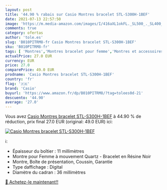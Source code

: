 ```yaml
---
layout: post
title: '44.90 % rabais sur Casio Montres bracelet STL-S300H-1BEF'
date: 2021-07-13 22:57:50
image: 'https://m.media-amazon.com/images/I/416aXL1okFL._SL500_._SL400_.jpg'
comments: true
category: ofertas
author: 'tole.es'
slug: 'B010PITRM8-fr Casio Montres bracelet STL-S300H-1BEF'
sku: 'B010PITRM8-fr'
tags: [ 'Montres','Montres bracelet pour femme','Montres et accessoires','Montres femme','casio', ]
actualPrice: 27.0 EUR
currency: EUR
price: 27.0
comparePrice: 49.0 EUR
prodname: 'Casio Montres bracelet STL-S300H-1BEF'
country: 'fr'
flag: '🇫🇷'
brand: 'Casio'
buyurl: 'https://www.amazon.fr/dp/B010PITRM8/?tag=tolees0d-21'
descuento: '44.90'
average: '27.0'
---
```


Vous avez [Casio Montres bracelet STL-S300H-1BEF](https://www.amazon.fr/dp/B010PITRM8/?tag=tolees0d-21)  à  44.90 % de réduction, prix final  27.0 EUR (original: 49.0 EUR) ici:

[![Casio Montres bracelet STL-S300H-1BEF](https://m.media-amazon.com/images/I/416aXL1okFL._SL500_._SL400_.jpg)](https://www.amazon.fr/dp/B010PITRM8/?tag=tolees0d-21)

ℹ️:

- Épaisseur du boîtier : 11 millimètres
- Montre pour Femme à mouvement Quartz - Bracelet en Résine Noir
- Montre, Boîte de présentation, Coussin, Garantie
- Type daffichage : Digital
- Diamètre du cadran : 36 millimètres

[🛒 Achetez-le maintenant!!](https://www.amazon.fr/dp/B010PITRM8/?tag=tolees0d-21)
